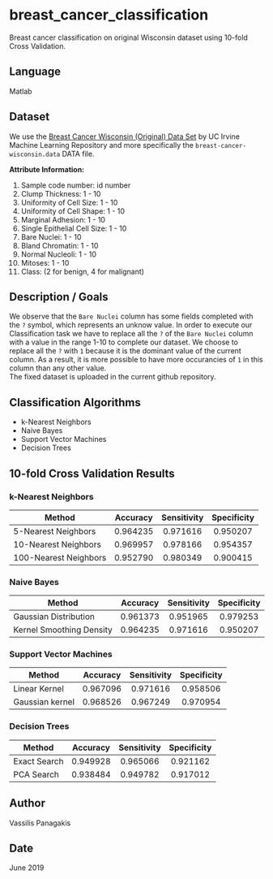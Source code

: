 # breast_cancer_classification
Breast cancer classification on original Wisconsin dataset using 10-fold Cross Validation.

## Language
Matlab

## Dataset
We use the [Breast Cancer Wisconsin (Original) Data Set](https://archive.ics.uci.edu/ml/datasets/breast+cancer+wisconsin+(original)) by UC Irvine Machine Learning Repository and more specifically the `breast-cancer-wisconsin.data` DATA file.

**Attribute Information:**
1. Sample code number: id number
2. Clump Thickness: 1 - 10
3. Uniformity of Cell Size: 1 - 10
4. Uniformity of Cell Shape: 1 - 10
5. Marginal Adhesion: 1 - 10
6. Single Epithelial Cell Size: 1 - 10
7. Bare Nuclei: 1 - 10
8. Bland Chromatin: 1 - 10
9. Normal Nucleoli: 1 - 10
10. Mitoses: 1 - 10
11. Class: (2 for benign, 4 for malignant)

## Description / Goals



We observe that the `Bare Nuclei` column has some fields completed with the `?` symbol, which represents an unknow value. In order to execute our Classification task we have to replace all the `?` of the `Bare Nuclei` column with a value in the range 1-10 to complete our dataset. We choose to replace all the `?` with `1` because it is the dominant value of the current column. As a result, it is more possible to have more occurancies of `1` in this column than any other value. <br>
The fixed dataset is uploaded in the current github repository.

## Classification Algorithms
* k-Nearest Neighbors
* Naive Bayes
* Support Vector Machines
* Decision Trees

## 10-fold Cross Validation Results

### k-Nearest Neighbors
| Method | Accuracy | Sensitivity | Specificity |	
| --- | :---: | :---: | :---: | 
| 5-Nearest Neighbors | 0.964235 | 0.971616 | 0.950207 |
| 10-Nearest Neighbors | 0.969957 | 0.978166 | 0.954357 |
| 100-Nearest Neighbors | 0.952790 | 0.980349 |0.900415 | 

### Naive Bayes
| Method | Accuracy | Sensitivity | Specificity |	
| --- | :---: | :---: | :---: | 
| Gaussian Distribution | 0.961373 | 0.951965 | 0.979253 |
| Kernel Smoothing Density | 0.964235 | 0.971616 | 0.950207 |

### Support Vector Machines
| Method | Accuracy | Sensitivity | Specificity |	
| --- | :---: | :---: | :---: | 
| Linear Kernel | 0.967096	| 0.971616 | 0.958506 |
| Gaussian kernel | 0.968526 | 0.967249 | 0.970954 |

### Decision Trees
| Method | Accuracy | Sensitivity | Specificity |	
| --- | :---: | :---: | :---: | 
| Exact Search | 0.949928 | 0.965066 | 	0.921162 |
| PCA Search | 0.938484 | 0.949782 | 0.917012 |

## Author
Vassilis Panagakis

## Date
June 2019
